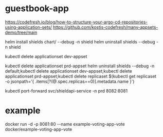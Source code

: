 # guestbook-app
https://codefresh.io/blog/how-to-structure-your-argo-cd-repositories-using-application-sets/
https://github.com/kostis-codefresh/many-appsets-demo/tree/main

helm install shields chart/ --debug -n shield
helm uninstall shields --debug -n shield

kubectl delete applicationset dev-appset

kubectl delete applicationset  prd-appset
helm uninstall shields --debug -n default;kubectl delete applicationset dev-appset;kubectl delete applicationset  prd-appset;kubectl delete replicaset $(kubectl get replicaset -o jsonpath='{ .items[?(@.spec.replicas==0)].metadata.name }')

kubectl port-forward svc/shieldapi-service -n prd 8082:8081

# example
docker run -d -p 8081:80 --name example-voting-app-vote docker/example-voting-app-vote
